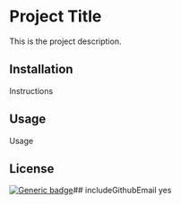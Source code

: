# Project Title
This is the project description.

## Installation
Instructions

## Usage
Usage

## License
[![Generic badge](https://img.shields.io/badge/test-user-<COLOR>.svg)](https://shields.io/)## includeGithubEmail
yes


